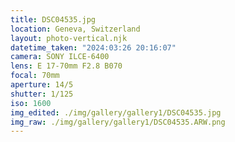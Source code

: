 ```yaml
---
title: DSC04535.jpg
location: Geneva, Switzerland
layout: photo-vertical.njk
datetime_taken: "2024:03:26 20:16:07"
camera: SONY ILCE-6400
lens: E 17-70mm F2.8 B070
focal: 70mm
aperture: 14/5
shutter: 1/125
iso: 1600
img_edited: ./img/gallery/gallery1/DSC04535.jpg
img_raw: ./img/gallery/gallery1/DSC04535.ARW.png
---
```

